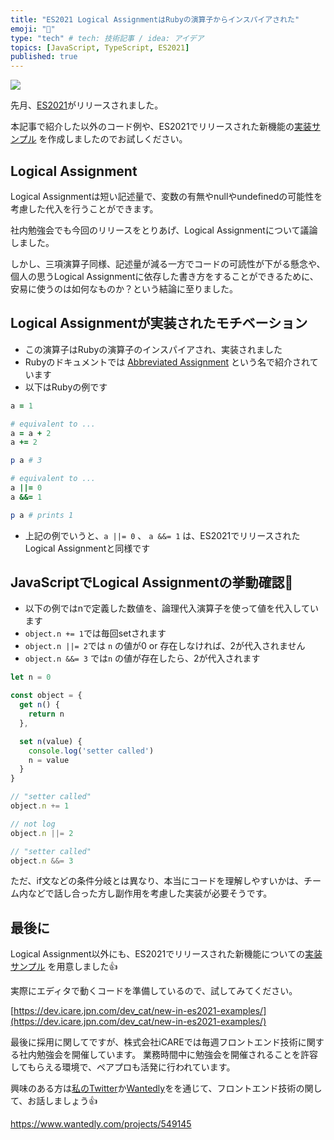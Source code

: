 ```yaml
---
title: "ES2021 Logical AssignmentはRubyの演算子からインスパイアされた"
emoji: "👏"
type: "tech" # tech: 技術記事 / idea: アイデア
topics: [JavaScript, TypeScript, ES2021]
published: true
---
```


![](https://res.cloudinary.com/dwq6umozu/image/upload/v1625313269/Ruby%E3%81%AE%E6%BC%94%E7%AE%97%E5%AD%90%E3%81%8B%E3%82%89%E3%82%A4%E3%83%B3%E3%82%B9%E3%83%8F%E3%82%9A%E3%82%A4%E3%82%A2%E3%81%95%E3%82%8C%E3%81%9F_q91zjx.jpg)

先月、[ES2021](https://tc39.es/ecma262/2021/)がリリースされました。

本記事で紹介した以外のコード例や、ES2021でリリースされた新機能の[実装サンプル](https://dev.icare.jpn.com/dev_cat/new-in-es2021-examples/) を作成しましたのでお試しください。

## Logical Assignment

Logical Assignmentは短い記述量で、変数の有無やnullやundefinedの可能性を考慮した代入を行うことができます。

社内勉強会でも今回のリリースをとりあげ、Logical Assignmentについて議論しました。

しかし、三項演算子同様、記述量が減る一方でコードの可読性が下がる懸念や、個人の思うLogical Assignmentに依存した書き方をすることができるために、安易に使うのは如何なものか？という結論に至りました。

## Logical Assignmentが実装されたモチベーション

- この演算子はRubyの演算子のインスパイアされ、実装されました
- Rubyのドキュメントでは [Abbreviated Assignment](https://docs.ruby-lang.org/en/2.4.0/syntax/assignment_rdoc.html#label-Abbreviated+Assignment) という名で紹介されています
- 以下はRubyの例です

```ruby
a = 1

# equivalent to ...
a = a + 2
a += 2

p a # 3

# equivalent to ...
a ||= 0
a &&= 1

p a # prints 1
```

- 上記の例でいうと、`a ||= 0` 、 `a &&= 1` は、ES2021でリリースされたLogical Assignmentと同様です

## JavaScriptでLogical Assignmentの挙動確認👀

- 以下の例ではnで定義した数値を、論理代入演算子を使って値を代入しています
- `object.n += 1`では毎回setされます
- `object.n ||= 2`では `n` の値が0 or 存在しなければ、2が代入されません
- `object.n &&= 3` では`n` の値が存在したら、2が代入されます

```jsx
let n = 0

const object = {
  get n() {
    return n
  },

  set n(value) {
    console.log('setter called')
    n = value
  }
}

// "setter called"
object.n += 1

// not log
object.n ||= 2

// "setter called"
object.n &&= 3
```

ただ、if文などの条件分岐とは異なり、本当にコードを理解しやすいかは、チーム内などで話し合った方し副作用を考慮した実装が必要そうです。

## 最後に

Logical Assignment以外にも、ES2021でリリースされた新機能についての[実装サンプル](https://dev.icare.jpn.com/dev_cat/new-in-es2021-examples/) を用意しました👍

実際にエディタで動くコードを準備しているので、試してみてください。

[https://dev.icare.jpn.com/dev_cat/new-in-es2021-examples/](https://dev.icare.jpn.com/dev_cat/new-in-es2021-examples/)

最後に採用に関してですが、株式会社iCAREでは毎週フロントエンド技術に関する社内勉強会を開催しています。
業務時間中に勉強会を開催されることを許容してもらえる環境で、ペアプロも活発に行われています。

興味のある方は[私のTwitter](https://twitter.com/watsuyo_2)か[Wantedly](https://www.wantedly.com/projects/549145)をを通じて、フロントエンド技術の関して、お話しましょう👍

https://www.wantedly.com/projects/549145
